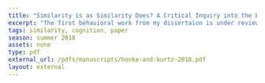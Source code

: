 ```yaml
---
title: "Similarity is as Similarity Does? A Critical Inquiry into the Effect of Thematic Association on Similarity"
excerpt: "The first behavioral work from my dissertaion is under review (preprint at PsyArXiv) wherein we discovered a surprising inconsistency in human similarity judgements across the timecourse of a single experimental session"
tags: similarity, cognition, paper
season: summer 2018
assets: none
type: pdf
external_url: /pdfs/manuscripts/honke-and-kurtz-2018.pdf
layout: external
---
```




